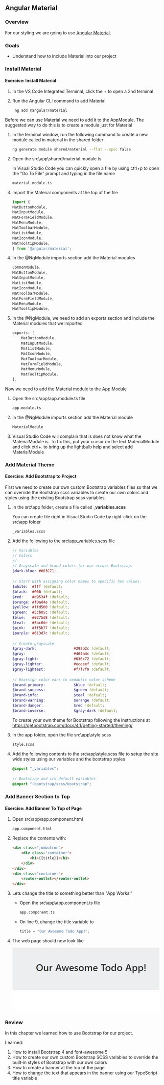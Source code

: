 ## Angular Material

### Overview

For our styling we are going to use [Angular Material](https://material.angular.io/).

### Goals

* Understand how to include Material into our project

### Install Material

<h4 class="exercise-start">
    <b>Exercise</b>: Install Material
</h4>

1. In the VS Code Integrated Terminal, click the + to open a 2nd terminal
1. Run the Angular CLI command to add Material

    ```bash
     ng add @angular/material
     ```

Before we can use Material we need to add it to the AppModule.  The suggested way to do this is to create a module just for Material

1. In the terminal window, run the following command to create a new module called in material in the shared folder

    ```bash
    ng generate module shared/material --flat --spec false
    ```

1. Open the src\app\shared/material.module.ts

    <div class="alert alert-info" role="alert">In Visual Studio Code you can quickly open a file by using ctrl+p to open the "Go To File" prompt and typing in the file name</div>

    ```bash
    material.module.ts
    ```

1. Import the Material components at the top of the file

    ```TypeScript
    import {
    MatButtonModule,
    MatInputModule,
    MatFormFieldModule,
    MatMenuModule,
    MatToolbarModule,
    MatListModule,
    MatIconModule,
    MatTooltipModule,
    } from '@angular/material';
    ```

1. In the @NgModule imports section add the Material modules

    ```TypeScript
    CommonModule,
    MatButtonModule,
    MatInputModule,
    MatListModule,
    MatIconModule,
    MatToolbarModule,
    MatFormFieldModule,
    MatMenuModule,
    MatTooltipModule,
    ```

1. In the @NgModule, we need to add an exports section and include the Material modules that we imported

    ```TypeScript
    exports: [
        MatButtonModule,
        MatInputModule,
        MatListModule,
        MatIconModule,
        MatToolbarModule,
        MatFormFieldModule,
        MatMenuModule,
        MatTooltipModule,
    ],
    ```

Now we need to add the Material module to the App Module

1. Open the src/app/app.module.ts file

    ```bash
    app.module.ts
    ```

1. In the @NgModule imports section add the Material module

    ```TypeScript
    MaterialModule
    ```

1. Visual Studio Code will complain that is does not know what the MaterialModule is.  To fix this, put your cursor on the text MaterialModule and click ctrl+. to bring up the lightbulb help and select add MaterialModule

<div class="exercise-end"></div>

### Add Material Theme

<h4 class="exercise-start">
    <b>Exercise</b>: Add  Bootstrap to Project
</h4>

First we need to create our own custom Bootstrap variables files so that we can override the Bootstrap scss variables to create our own colors and styles using the existing Bootstrap scss variables.

1. In the src\app folder, create a file called **_variables.scss**

      <div class="alert alert-info" role="alert">You can create file right in Visual Studio Code by right-click on the src\app folder</div>

    ```bash
    _variables.scss
    ```

1. Add the following to the src\app\_variables.scss file

    ```scss
    // Variables
    // Colors
    //
    // Grayscale and brand colors for use across Bootstrap.
    $dark-blue: #003C71;

    // Start with assigning color names to specific hex values.
    $white:  #fff !default;
    $black:  #000 !default;
    $red:    #d9534f !default;
    $orange: #f0ad4e !default;
    $yellow: #ffd500 !default;
    $green:  #5cb85c !default;
    $blue:   #0275d8 !default;
    $teal:   #5bc0de !default;
    $pink:   #ff5b77 !default;
    $purple: #613d7c !default;

    // Create grayscale
    $gray-dark:                 #292b2c !default;
    $gray:                      #464a4c !default;
    $gray-light:                #636c72 !default;
    $gray-lighter:              #eceeef !default;
    $gray-lightest:             #f7f7f9 !default;

    // Reassign color vars to semantic color scheme
    $brand-primary:             $blue !default;
    $brand-success:             $green !default;
    $brand-info:                $teal !default;
    $brand-warning:             $orange !default;
    $brand-danger:              $red !default;
    $brand-inverse:             $gray-dark !default;
    ```

    <div class="alert alert-info" role="alert">To create your own theme for Bootstrap following the instructions at <a href='https://getbootstrap.com/docs/4.1/getting-started/theming/'>https://getbootstrap.com/docs/4.1/getting-started/theming/</a></div>

1. In the app folder, open the file src\app\style.scss

    ```bash
    style.scss
    ```

1. Add the following contents to the src\app\style.scss file to setup the site wide styles using our variables and the bootstrap styles

    ```scss
    @import "_variables";

    // Bootstrap and its default variables
    @import "~bootstrap/scss/bootstrap";
    ```

<div class="exercise-end"></div>

### Add Banner Section to Top

<h4 class="exercise-start">
    <b>Exercise</b>: Add Banner To Top of Page
</h4>

1. Open src\app\app.component.html

    ```bash
    app.component.html
    ```

1. Replace the contents with:

    ```html
    <div class="jumbotron">
        <div class="container">
            <h1>{{title}}</h1>
        </div>
    </div>
    <div class="container">
        <router-outlet></router-outlet>
    </div>
    ```

1. Lets change the title to something better than "App Works!"

    * Open the src\app\app.component.ts file

        ```bash
        app.component.ts
        ```

    * On line 9, change the title variable to

        ```TypeScript
        title = 'Our Awesome Todo App!';
        ```

1. The web page should now look like

    ![App Works with Bootstrap](images/bootstrap-jumbotron.png)

<div class="exercise-end"></div>

### Review

In this chapter we learned how to use Bootstrap for our project.

Learned:

1. How to install Bootstrap 4 and font-awesome 5
1. How to create our own custom Bootstrap SCSS variables to override the built-in styles of Bootstrap with our own colors
1. How to create a banner at the top of the page
1. How to change the text that appears in the banner using our TypeScript title variable
